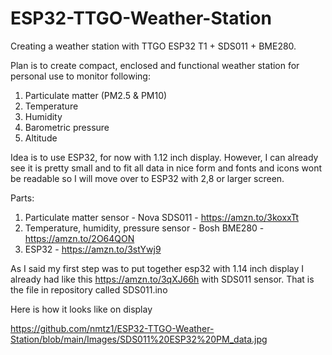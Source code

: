 # ESP32-TTGO-Weather-Station
Creating a weather station with TTGO ESP32 T1 + SDS011 + BME280.

Plan is to create compact, enclosed and functional weather station for personal use to monitor following:
1. Particulate matter (PM2.5 & PM10)
2. Temperature
3. Humidity
4. Barometric pressure
5. Altitude

Idea is to use ESP32, for now with 1.12 inch display. However, I can already see it is pretty small and to fit all data in nice form and fonts and icons wont be readable so I will
move over to ESP32 with 2,8 or larger screen.

Parts:
1. Particulate matter sensor - Nova SDS011 - https://amzn.to/3koxxTt
2. Temperature, humidity, pressure sensor - Bosh BME280 - https://amzn.to/2O64QON
3. ESP32 - https://amzn.to/3stYwj9

As I said my first step was to put together esp32 with 1.14 inch display I already had like this https://amzn.to/3qXJ66h with SDS011 sensor.
That is the file in repository called SDS011.ino

Here is how it looks like on display

https://github.com/nmtz1/ESP32-TTGO-Weather-Station/blob/main/Images/SDS011%20ESP32%20PM_data.jpg
